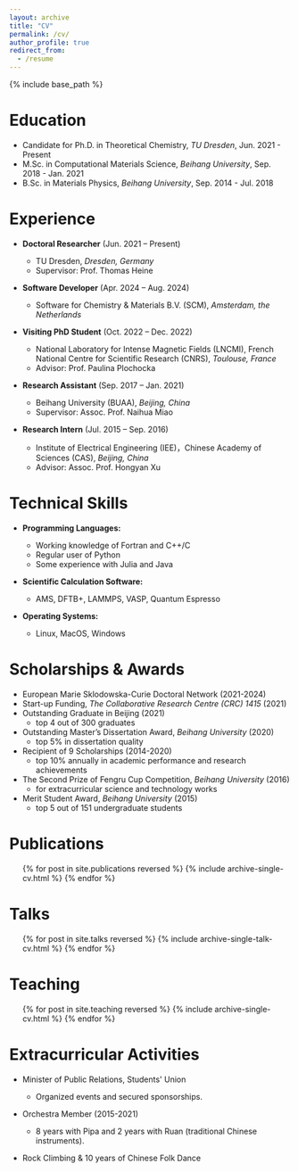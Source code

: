 ```yaml
---
layout: archive
title: "CV"
permalink: /cv/
author_profile: true
redirect_from:
  - /resume
---
```


{% include base_path %}

Education
======
* Candidate for Ph.D. in Theoretical Chemistry, _TU Dresden_, Jun. 2021 - Present
* M.Sc. in Computational Materials Science, _Beihang University_, Sep. 2018 - Jan. 2021
* B.Sc. in Materials Physics, _Beihang University_, Sep. 2014 - Jul. 2018

Experience
======

* **Doctoral Researcher** (Jun. 2021 – Present)
  * TU Dresden, _Dresden, Germany_
  * Supervisor: Prof. Thomas Heine
  
* **Software Developer** (Apr. 2024 – Aug. 2024)
  * Software for Chemistry & Materials B.V. (SCM), _Amsterdam, the Netherlands_

* **Visiting PhD Student** (Oct. 2022 – Dec. 2022)
  * National Laboratory for Intense Magnetic Fields (LNCMI), French National Centre for Scientific Research (CNRS), _Toulouse, France_
  * Advisor: Prof. Paulina Plochocka

* **Research Assistant** (Sep. 2017 – Jan. 2021)
  * Beihang University (BUAA), _Beijing, China_
  * Supervisor: Assoc. Prof. Naihua Miao

* **Research Intern** (Jul. 2015 – Sep. 2016)
  * Institute of Electrical Engineering (IEE)，Chinese Academy of Sciences (CAS), _Beijing, China_
  * Advisor: Assoc. Prof. Hongyan Xu


Technical Skills
======
* **Programming Languages:**  
  * Working knowledge of Fortran and C++/C  
  * Regular user of Python  
  * Some experience with Julia and Java

* **Scientific Calculation Software:**  
  * AMS, DFTB+, LAMMPS, VASP, Quantum Espresso

* **Operating Systems:**  
  * Linux, MacOS, Windows
 

Scholarships & Awards
======
* European Marie Sklodowska-Curie Doctoral Network (2021-2024)
* Start-up Funding, _The Collaborative Research Centre (CRC) 1415_ (2021)
* Outstanding Graduate in Beijing (2021)
  * top 4 out of 300 graduates
* Outstanding Master’s Dissertation Award, _Beihang University_ (2020)
  * top 5% in dissertation quality
* Recipient of 9 Scholarships (2014-2020)
  * top 10% annually in academic performance and research achievements
* The Second Prize of Fengru Cup Competition, _Beihang University_ (2016)
  * for extracurricular science and technology works
* Merit Student Award, _Beihang University_ (2015)
  * top 5 out of 151 undergraduate students


Publications
======
  <ul>{% for post in site.publications reversed %}
    {% include archive-single-cv.html %}
  {% endfor %}</ul>
  
Talks
======
  <ul>{% for post in site.talks reversed %}
    {% include archive-single-talk-cv.html  %}
  {% endfor %}</ul>
  
Teaching
======
  <ul>{% for post in site.teaching reversed %}
    {% include archive-single-cv.html %}
  {% endfor %}</ul>
  
Extracurricular Activities
======
* Minister of Public Relations, Students' Union
  * Organized events and secured sponsorships.

* Orchestra Member (2015-2021) 
  * 8 years with Pipa and 2 years with Ruan (traditional Chinese instruments).

* Rock Climbing & 10 years of Chinese Folk Dance
